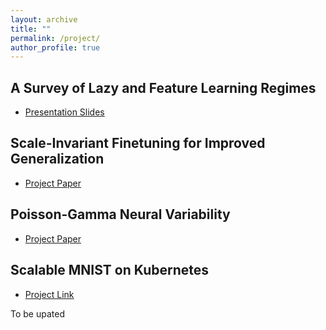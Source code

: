 ```yaml
---
layout: archive
title: ""
permalink: /project/
author_profile: true
---
```


## A Survey of Lazy and Feature Learning Regimes
+ [Presentation Slides](https://yilunkuang.github.io/files/Math4DL.pdf)

## Scale-Invariant Finetuning for Improved Generalization
+ [Project Paper](https://yilunkuang.github.io/files/SiFT_for_Improved_Generalization.pdf)

## Poisson-Gamma Neural Variability
+ [Project Paper](https://yilunkuang.github.io/files/Comp_Neur_Final_Paper.pdf)

## Scalable MNIST on Kubernetes
+ [Project Link](https://github.com/YilunKuang/Scalable-MNIST-on-Kubernetes)


To be upated
